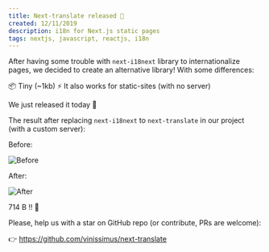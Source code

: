 ```yaml
---
title: Next-translate released 🎉
created: 12/11/2019
description: i18n for Next.js static pages
tags: nextjs, javascript, reactjs, i18n
---
```


After having some trouble with `next-i18next` library to internationalize pages, we decided to create an alternative library! With some differences: 

📦 Tiny (~1kb)
⚡️ It also works for static-sites (with no server)

We just released it today 🎉

The result after replacing `next-i18next` to `next-translate` in our project (with a custom server):


Before:

![Before](https://thepracticaldev.s3.amazonaws.com/i/h8oi7pr43ibm06wd6lf5.jpeg)


After:


![After](https://thepracticaldev.s3.amazonaws.com/i/ti0et3hv1ym9d4mcxqyg.jpeg)


714 B !! 🤯



Please, help us with a star on GitHub repo (or contribute, PRs are welcome):


👉 https://github.com/vinissimus/next-translate